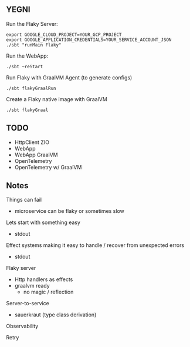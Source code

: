YEGNI
-----

Run the Flaky Server:
```
export GOOGLE_CLOUD_PROJECT=YOUR_GCP_PROJECT
export GOOGLE_APPLICATION_CREDENTIALS=YOUR_SERVICE_ACCOUNT_JSON
./sbt "runMain Flaky"
```

Run the WebApp:
```
./sbt ~reStart
```

Run Flaky with GraalVM Agent (to generate configs)
```
./sbt flakyGraalRun
```

Create a Flaky native image with GraalVM
```
./sbt flakyGraal
```

## TODO

- HttpClient ZIO
- WebApp
- WebApp GraalVM
- OpenTelemetry
- OpenTelemetry w/ GraalVM

## Notes

Things can fail
 - microservice can be flaky or sometimes slow

Lets start with something easy
 - stdout

Effect systems making it easy to handle / recover from unexpected errors 
 - stdout

Flaky server
 - Http handlers as effects
 - graalvm ready
   - no magic / reflection

Server-to-service
 - sauerkraut (type class derivation)

Observability

Retry


